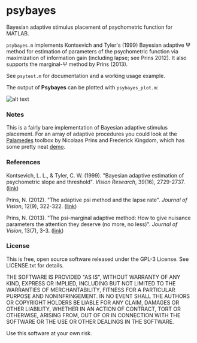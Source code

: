 # psybayes
Bayesian adaptive stimulus placement of psychometric function for MATLAB.

`psybayes.m` implements Kontsevich and Tyler's (1999) Bayesian adaptive Ψ method for estimation of parameters of the psychometric function via maximization of information gain (including lapse; see Prins 2012). It also supports the marginal-Ψ method by Prins (2013). 

See `psytest.m` for documentation and a working usage example.

The output of **Psybayes** can be plotted with `psybayes_plot.m`:

![alt text](http://luigiacerbi.com/wp-content/uploads/2016/07/psybayes_fig.png "psybayes demo")


### Notes

This is a fairly bare implementation of Bayesian adaptive stimulus placement. For an array of adaptive procedures you could look at the [Palamedes](http://www.palamedestoolbox.org/) toolbox by Nicolaas Prins and Frederick Kingdom, which has some pretty neat [demo](http://www.palamedestoolbox.org/pal_ampm_demo.html).

### References

Kontsevich, L. L., & Tyler, C. W. (1999). "Bayesian adaptive estimation of psychometric slope and threshold". *Vision Research*, 39(16), 2729-2737. ([link](http://www.sciencedirect.com/science/article/pii/S0042698998002855))

Prins, N. (2012). "The adaptive psi method and the lapse rate". *Journal of Vision*, 12(9), 322-322. ([link](http://jov.arvojournals.org/article.aspx?articleid=2140969))

Prins, N. (2013). "The psi-marginal adaptive method: How to give nuisance parameters the attention they deserve (no more, no less)". *Journal of Vision*, 13(7), 3-3. ([link](http://jov.arvojournals.org/article.aspx?articleid=2121598))

### License

This is free, open source software released under the GPL-3 License. See LICENSE.txt for details.

THE SOFTWARE IS PROVIDED "AS IS", WITHOUT WARRANTY OF ANY KIND, EXPRESS OR IMPLIED, INCLUDING BUT NOT LIMITED TO THE WARRANTIES OF MERCHANTABILITY, FITNESS FOR A PARTICULAR PURPOSE AND NONINFRINGEMENT. IN NO EVENT SHALL THE AUTHORS OR COPYRIGHT HOLDERS BE LIABLE FOR ANY CLAIM, DAMAGES OR OTHER LIABILITY, WHETHER IN AN ACTION OF CONTRACT, TORT OR OTHERWISE, ARISING FROM, OUT OF OR IN CONNECTION WITH THE SOFTWARE OR THE USE OR OTHER DEALINGS IN THE SOFTWARE.

Use this software at your own risk.

